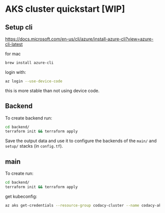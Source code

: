 # AKS cluster quickstart \[WIP\]

## Setup cli

https://docs.microsoft.com/en-us/cli/azure/install-azure-cli?view=azure-cli-latest

for mac

```bash
brew install azure-cli
```

login with:

```bash
az login --use-device-code
```

this is more stable than not using device code.

## Backend

To create backend run:
```bash
cd backend/
terraform init && terraform apply
```

Save the output data and use it to configure the backends of the `main/`
and `setup/` stacks (in `config.tf`).


## main

To create run:
```bash
cd backend/
terraform init && terraform apply
```


get kubeconfig:

```bash
az aks get-credentials --resource-group codacy-cluster --name codacy-aks-cluster
```